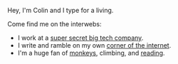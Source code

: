 Hey, I'm Colin and I type for a living. 

Come find me on the interwebs:
- I work at a [super secret big tech company](https://www.youtube.com/watch?v=dQw4w9WgXcQ).
- I write and ramble on my own [corner of the internet](https://www.colinbethea.com/).
- I'm a huge fan of [monkeys](https://nationalzoo.si.edu/animals/emperor-tamarin), climbing, and [reading](https://www.colinbethea.com/bookshelf).
